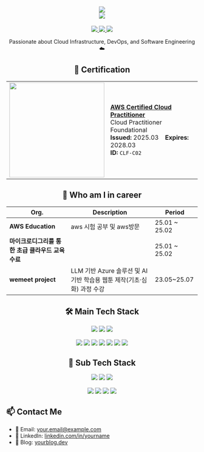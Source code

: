 <!-- GitHub Profile README.md 예시 -->

<!-- 애니메이션 텍스트 + 버튼 UI (README.md용) -->

<h1 align="center">
  <img src="https://readme-typing-svg.herokuapp.com?font=Fira+Code&size=28&pause=1000&color=5FB2FF&center=true&width=700&lines=AGILITY%2C+CLARITY%2C+TENACITY+LIKEHENRY%3B+" /><br/>
  <img src="https://readme-typing-svg.herokuapp.com?font=Fira+Code&size=28&pause=2000&color=5FB2FF&center=true&width=700&lines=ALWAYS+ADAPTING" />
</h1>





<div align="center">

  <!-- 이력서 다운로드 버튼 -->
  <a href="https://your-link.com/resume.pdf" download>
    <img src="https://img.shields.io/badge/RESUME-gray?style=for-the-badge&logo=read-the-docs&logoColor=white"/>
  </a>

  <!-- 클릭 유도 버튼 -->
  <a href="https://your-link.com/click">
    <img src="https://img.shields.io/badge/CLICK%20HERE-limegreen?style=for-the-badge&logo=cursor&logoColor=white"/>
  </a>

  <!-- 포트폴리오 다운로드 버튼 -->
  <a href="https://your-link.com/portfolio.pdf" download>
    <img src="https://img.shields.io/badge/VIEW%20PORTFOLIO-blue?style=for-the-badge&logo=book&logoColor=white"/>
  </a>

</div>


<p align="center">
  Passionate about Cloud Infrastructure, DevOps, and Software Engineering ☁️
</p>



<h2 align = "center"> 📜 Certification</h2>
<table align="center">
  <tr>
    <td>
      <img src="https://github.com/user-attachments/assets/1aa38d3c-f474-45e4-8f46-4c5b80228ffa" width="250"/>
    </td>
    <td>
      <a href="https://aws.amazon.com/certification/certified-cloud-practitioner/"><b>AWS Certified Cloud Practitioner</b></a><br/>
      Cloud Practitioner Foundational<br/>
      <b>Issued:</b> 2025.03 &nbsp;&nbsp; <b>Expires:</b> 2028.03<br/>
      <b>ID:</b> <code>CLF-C02</code>
    </td>
  </tr>
</table>




<h2 align="center">📖 Who am I in career</h2>

<div align="center">

<table>
  <thead>
    <tr>
      <th>Org.</th>
      <th>Description</th>
      <th>Period</th>
    </tr>
  </thead>
  <tbody>
    <tr>
      <td><b>AWS Education</b></td>
      <td>aws 시험 공부 및 aws방문</td>
      <td>25.01 ~ 25.02</td>
    </tr>
    <tr>
      <td><b>마이크로디그리를 통한 초급 클라우드 교육 수료</b></td>
      <td></td>
      <td>25.01 ~ 25.02</td>
    </tr>
    <tr>
      <td><b>wemeet project</b></td>
      <td>LLM 기반 Azure 솔루션 및 AI 기반 학습용 웹툰 제작(기초·심화) 과정 수강</td>
      <td>23.05~25.07</td>
    </tr>
  </tbody>
</table>
</div>


<h2 align="center">🛠️ Main Tech Stack</h2>

<p align="center">
  <img src="https://img.shields.io/badge/AWS-232F3E?style=for-the-badge&logo=amazonaws&logoColor=white"/>
  <img src="https://img.shields.io/badge/Amazon%20EKS-FF9900?style=for-the-badge&logo=amazon-eks&logoColor=white"/>
  <img src="https://img.shields.io/badge/Amazon%20ECR-FF9900?style=for-the-badge&logo=amazonaws&logoColor=white"/>
  <br/><br/>
  <img src="https://img.shields.io/badge/TERRAFORM-7B42BC?style=for-the-badge&logo=terraform&logoColor=white"/>
  <img src="https://img.shields.io/badge/KUBERNETES-326CE5?style=for-the-badge&logo=kubernetes&logoColor=white"/>
  <img src="https://img.shields.io/badge/DOCKER-2496ED?style=for-the-badge&logo=docker&logoColor=white"/>
  <img src="https://img.shields.io/badge/LINUX-FCC624?style=for-the-badge&logo=linux&logoColor=black"/>
  <img src="https://img.shields.io/badge/SHELL-4EAA25?style=for-the-badge&logo=gnubash&logoColor=white"/>
  <img src="https://img.shields.io/badge/CLOUDWATCH-FF9900?style=for-the-badge&logo=amazoncloudwatch&logoColor=white"/>
  <img src="https://img.shields.io/badge/GRAFANA-F46800?style=for-the-badge&logo=grafana&logoColor=white"/>
</p>

<h2 align="center">📌 Sub Tech Stack</h2>

<p align="center">
  <img src="https://img.shields.io/badge/PYTHON-3776AB?style=for-the-badge&logo=python&logoColor=white"/>
  <img src="https://img.shields.io/badge/POSTGRESQL-336791?style=for-the-badge&logo=postgresql&logoColor=white"/>
  <img src="https://img.shields.io/badge/NGINX-009639?style=for-the-badge&logo=nginx&logoColor=white"/>
  <br/><br/>
  <img src="https://img.shields.io/badge/JENKINS-D24939?style=for-the-badge&logo=jenkins&logoColor=white"/>
  <img src="https://img.shields.io/badge/ANSIBLE-EE0000?style=for-the-badge&logo=ansible&logoColor=white"/>
  <img src="https://img.shields.io/badge/GITHUB%20ACTIONS-2088FF?style=for-the-badge&logo=githubactions&logoColor=white"/>
  <img src="https://img.shields.io/badge/POSTMAN-FF6C37?style=for-the-badge&logo=postman&logoColor=white"/>
</p>




## 📫 Contact Me

- 📧 Email: your.email@example.com  
- 💼 LinkedIn: [linkedin.com/in/yourname](https://linkedin.com/in/yourname)  
- 📝 Blog: [yourblog.dev](https://yourblog.dev)
